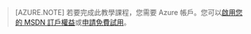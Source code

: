 
> [AZURE.NOTE]
> 若要完成此教學課程，您需要 Azure 帳戶。您可以<a href="/pricing/member-offers/msdn-benefits-details/" target="_blank">啟用您的 MSDN 訂戶權益</a>或<a href="/pricing/free-trial/" target="_blank">申請免費試用</a>。
<!--HONumber=52--> 
